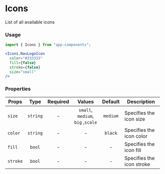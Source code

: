 # Icons

List of all available icons

### Usage

```js
import { Icons } from "app-components";
```

```jsx
<Icons.NavLogoIcon
  color="#333333"
  fill={false}
  stroke={false}
  size="small"
/>
```

### Properties

| Props      |   Type   | Required |              Values               | Default  | Description               |
| ---------- | :------: | :------: | :-------------------------------: | :------: | ------------------------- |
| `size`     | `string` |    -     | `small`, `medium`, `big` ,`scale` | `medium` | Specifies the icon size   |
| `color`    | `string` |    -     |                 -                 | `black`  | Specifies the icon color  |
| `fill`   |  `bool`  |    -     |                 -                 |    -     | Specifies the icon fill   |
| `stroke` |  `bool`  |    -     |                 -                 |    -     | Specifies the icon stroke |
